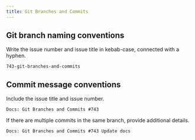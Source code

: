 ```yaml
---
title: Git Branches and Commits
---
```


## Git branch naming conventions

Write the issue number and issue title in kebab-case, connected with a hyphen.

```
743-git-branches-and-commits
```

## Commit message conventions

Include the issue title and issue number.

```
Docs: Git Branches and Commits #743
```

If there are multiple commits in the same branch, provide additional details.

```
Docs: Git Branches and Commits #743 Update docs
```

